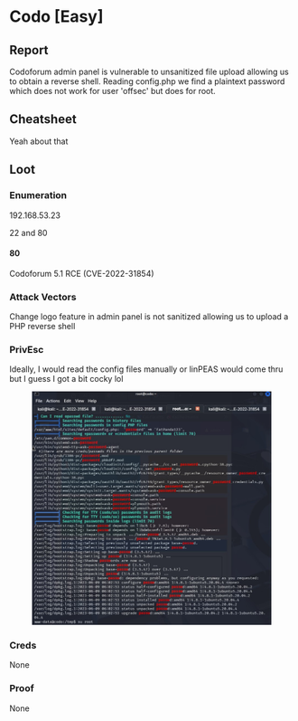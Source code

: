 # Codo \[Easy]

## Report

Codoforum admin panel is vulnerable to unsanitized file upload allowing us to obtain a reverse shell. Reading config.php we find a plaintext password which does not work for user 'offsec' but does for root.

## Cheatsheet

Yeah about that

## Loot

### Enumeration

192.168.53.23

22 and 80

#### 80

Codoforum 5.1 RCE (CVE-2022-31854)

### Attack Vectors

Change logo feature in admin panel is not sanitized allowing us to upload a PHP reverse shell

### PrivEsc

Ideally, I would read the config files manually or linPEAS would come thru but I guess I got a bit cocky lol

<figure><img src="../../.gitbook/assets/image (121).png" alt=""><figcaption></figcaption></figure>

### Creds

None

### Proof

None
